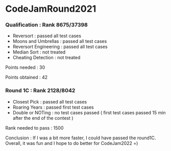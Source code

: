 # CodeJamRound2021

### Qualification : Rank 8675/37398
- Reversort : passed all test cases 
- Moons and Umbrellas : passed all test cases 
- Reversort Engineering : passed all test cases
- Median Sort : not treated
- Cheating Detection : not treated 

Points needed : 30 

Points obtained : 42

### Round 1C : Rank 2128/8042

- Closest Pick : passed all test cases
- Roaring Years : passed first test cases
- Double or NOTing : no test cases passed ( first test cases passed 15 min after the end of the contest )

Rank needed to pass : 1500 

Conclusion : If I was a bit more faster, I could have passed the round1C. Overall, it was fun and I hope to do better for CodeJam2022 =)
